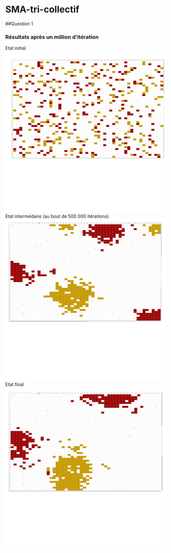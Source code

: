 # SMA-tri-collectif

##Question 1

### Résultats après un million d'itération 
Etat initial
![Etat initiale](./init_1M.png)
Etat intermédaire (au bout de 500 000 itérations)
![Etat intermediaire](./inter_1M.png)
Etat final
![Etat final](./fin_1M.png)

